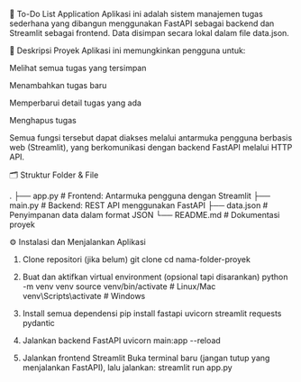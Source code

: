 📝 To-Do List Application
Aplikasi ini adalah sistem manajemen tugas sederhana yang dibangun menggunakan FastAPI sebagai backend dan Streamlit sebagai frontend. Data disimpan secara lokal dalam file data.json.

📌 Deskripsi Proyek
Aplikasi ini memungkinkan pengguna untuk:

Melihat semua tugas yang tersimpan

Menambahkan tugas baru

Memperbarui detail tugas yang ada

Menghapus tugas

Semua fungsi tersebut dapat diakses melalui antarmuka pengguna berbasis web (Streamlit), yang berkomunikasi dengan backend FastAPI melalui HTTP API.

🗂️ Struktur Folder & File

.
├── app.py        # Frontend: Antarmuka pengguna dengan Streamlit
├── main.py       # Backend: REST API menggunakan FastAPI
├── data.json     # Penyimpanan data dalam format JSON
└── README.md     # Dokumentasi proyek

⚙️ Instalasi dan Menjalankan Aplikasi
1. Clone repositori (jika belum)
  git clone <URL-repo-anda>
  cd nama-folder-proyek

2. Buat dan aktifkan virtual environment (opsional tapi disarankan)
python -m venv venv
source venv/bin/activate  # Linux/Mac
venv\Scripts\activate     # Windows

3.  Install semua dependensi
   pip install fastapi uvicorn streamlit requests pydantic

4.  Jalankan backend FastAPI
uvicorn main:app --reload

5. Jalankan frontend Streamlit
Buka terminal baru (jangan tutup yang menjalankan FastAPI), lalu jalankan:
streamlit run app.py
